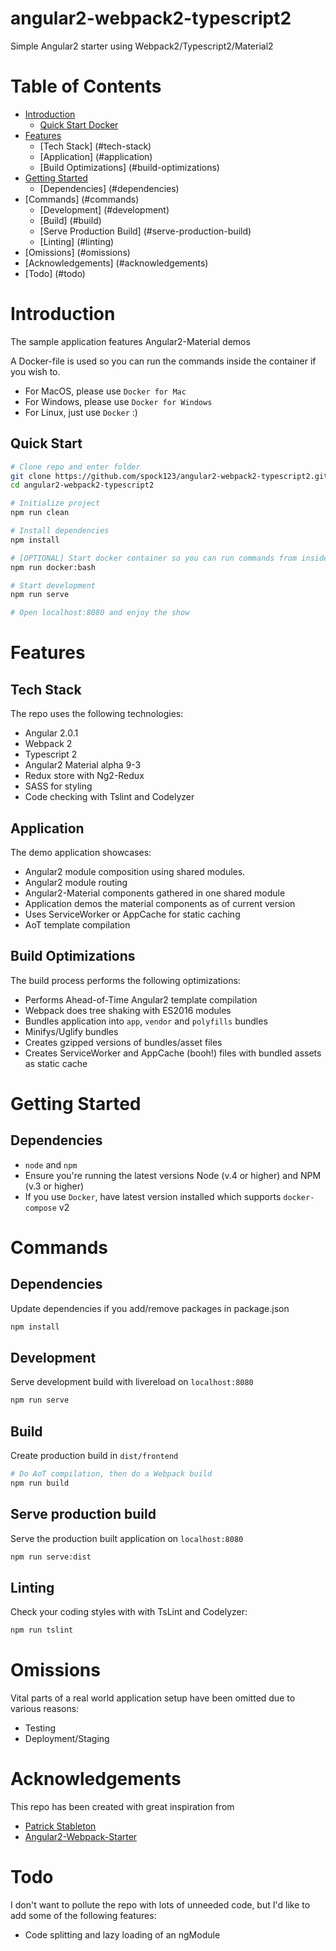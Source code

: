 # angular2-webpack2-typescript2
Simple Angular2 starter using Webpack2/Typescript2/Material2

# Table of Contents
* [Introduction](#introduction)
   * [Quick Start Docker](#quick-start)
* [Features](#features)
  * [Tech Stack] (#tech-stack)
  * [Application] (#application)
  * [Build Optimizations] (#build-optimizations)
* [Getting Started](#getting-started)
  * [Dependencies] (#dependencies)
* [Commands] (#commands)
   * [Development] (#development)
   * [Build] (#build)
   * [Serve Production Build] (#serve-production-build)
   * [Linting] (#linting)
* [Omissions] (#omissions)
* [Acknowledgements] (#acknowledgements)
* [Todo] (#todo)


# Introduction
The sample application features Angular2-Material demos

A Docker-file is used so you can run the commands inside the container if you wish to.

* For MacOS, please use `Docker for Mac`
* For Windows, please use `Docker for Windows`
* For Linux, just use `Docker` :)

## Quick Start
```bash
# Clone repo and enter folder
git clone https://github.com/spock123/angular2-webpack2-typescript2.git
cd angular2-webpack2-typescript2

# Initialize project
npm run clean

# Install dependencies
npm install

# [OPTIONAL] Start docker container so you can run commands from inside, if you wish
npm run docker:bash

# Start development
npm run serve

# Open localhost:8080 and enjoy the show
```


# Features

## Tech Stack
The repo uses the following technologies:

* Angular 2.0.1
* Webpack 2
* Typescript 2
* Angular2 Material alpha 9-3
* Redux store with Ng2-Redux
* SASS for styling
* Code checking with Tslint and Codelyzer

## Application
The demo application showcases:

* Angular2 module composition using shared modules.
* Angular2 module routing
* Angular2-Material components gathered in one shared module
* Application demos the material components as of current version
* Uses ServiceWorker or AppCache for static caching
* AoT template compilation

## Build Optimizations
The build process performs the following optimizations:

* Performs Ahead-of-Time Angular2 template compilation
* Webpack does tree shaking with ES2016 modules
* Bundles application into `app`, `vendor` and `polyfills` bundles
* Minifys/Uglify bundles
* Creates gzipped versions of bundles/asset files
* Creates ServiceWorker and AppCache (booh!) files with bundled assets as static cache


# Getting Started
## Dependencies

* `node` and `npm`
* Ensure you're running the latest versions Node (v.4 or higher)  and NPM (v.3 or higher)
* If you use `Docker`, have latest version installed which supports `docker-compose` v2



# Commands

## Dependencies
Update dependencies if you add/remove packages in package.json
```bash
npm install
```

## Development
Serve development build with livereload on `localhost:8080`
```bash
npm run serve
```

## Build
Create production build in `dist/frontend`
```bash
# Do AoT compilation, then do a Webpack build
npm run build

```

## Serve production build
Serve the production built application on `localhost:8080`
```bash
npm run serve:dist
```

## Linting
Check your coding styles with with TsLint and Codelyzer:

```bash
npm run tslint
```

# Omissions
Vital parts of a real world application setup have been omitted due to various reasons:

* Testing
* Deployment/Staging



# Acknowledgements
This repo has been created with great inspiration from

* <a href="https://github.com/gdi2290" target="_new">Patrick Stableton</a>
* <a href="https://github.com/AngularClass/angular2-webpack-starter" target="_new">Angular2-Webpack-Starter</a>

# Todo
I don't want to pollute the repo with lots of unneeded code, but I'd like to add some of the following features:

* Code splitting and lazy loading of an ngModule

